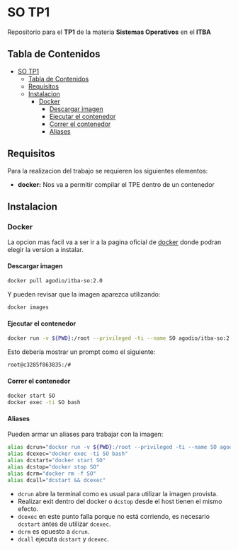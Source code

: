 # SO TP1

Repositorio para el **TP1** de la materia **Sistemas Operativos** en el **ITBA**

## Tabla de Contenidos

- [SO TP1](#so-tp1)
  - [Tabla de Contenidos](#tabla-de-contenidos)
  - [Requisitos](#requisitos)
  - [Instalacion](#instalacion)
    - [Docker](#docker)
      - [Descargar imagen](#descargar-imagen)
      - [Ejecutar el contenedor](#ejecutar-el-contenedor)
      - [Correr el contenedor](#correr-el-contenedor)
      - [Aliases](#aliases)

## Requisitos

Para la realizacion del trabajo se requieren los siguientes elementos:

- **docker:** Nos va a permitir compilar el TPE dentro de un contenedor

## Instalacion

### Docker

La opcion mas facil va a ser ir a la pagina oficial de [docker](https://www.docker.com/products/docker-desktop/) donde podran elegir la version a instalar.

#### Descargar imagen

```bash
docker pull agodio/itba-so:2.0
```

Y pueden revisar que la imagen aparezca utilizando:

```bash
docker images
```

#### Ejecutar el contenedor

```bash
docker run -v ${PWD}:/root --privileged -ti --name SO agodio/itba-so:2.0
```

Esto debería mostrar un prompt como el siguiente:

```bash
root@c3285f863835:/#
```

#### Correr el contenedor

```bash
docker start SO
docker exec -ti SO bash
```

#### Aliases

Pueden armar un aliases para trabajar con la imagen:

```bash
alias dcrun="docker run -v ${PWD}:/root --privileged -ti --name SO agodio/itba-so:2.0"
alias dcexec="docker exec -ti SO bash"
alias dcstart="docker start SO"
alias dcstop="docker stop SO"
alias dcrm="docker rm -f SO"
alias dcall="dcstart && dcexec"
```

- `dcrun` abre la terminal como es usual para utilizar la imagen provista.
- Realizar exit dentro del docker o `dcstop` desde el host tienen el mismo efecto.
- `dcexec` en este punto falla porque no está corriendo, es necesario `dcstart` antes de utilizar `dcexec`.
- `dcrm` es opuesto a `dcrun`.
- `dcall` ejecuta `dcstart` y `dcexec`.
